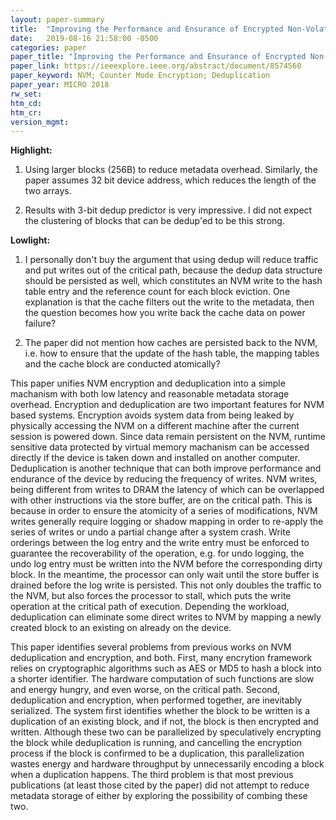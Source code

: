 ```yaml
---
layout: paper-summary
title:  "Improving the Performance and Ensurance of Encrypted Non-Volatile Main Memory through Deduplicated Writes"
date:   2019-08-16 21:58:00 -0500
categories: paper
paper_title: "Improving the Performance and Ensurance of Encrypted Non-Volatile Main Memory through Deduplicated Writes"
paper_link: https://ieeexplore.ieee.org/abstract/document/8574560
paper_keyword: NVM; Counter Mode Encryption; Deduplication
paper_year: MICRO 2018
rw_set: 
htm_cd: 
htm_cr: 
version_mgmt: 
---
```


**Highlight:**

1. Using larger blocks (256B) to reduce metadata overhead. Similarly, the paper assumes 32 bit device address, which reduces
   the length of the two arrays.

2. Results with 3-bit dedup predictor is very impressive. I did not expect the clustering of blocks that can be dedup'ed 
   to be this strong.

**Lowlight:**

1. I personally don't buy the argument that using dedup will reduce traffic and put writes out of the critical path,
   because the dedup data structure should be persisted as well, which constitutes an NVM write to the hash table entry 
   and the reference count for each block eviction. One explanation is that the cache filters out the write to the metadata,
   then the question becomes how you write back the cache data on power failure?

2. The paper did not mention how caches are persisted back to the NVM, i.e. how to ensure that the update of the 
   hash table, the mapping tables and the cache block are conducted atomically?

This paper unifies NVM encryption and deduplication into a simple machanism with both low latency and reasonable metadata storage
overhead. Encryption and deduplication are two important features for NVM based systems. Encryption avoids system data from
being leaked by physically accessing the NVM on a different machine after the current session is powered down. Since data
remain persistent on the NVM, runtime sensitive data protected by virtual memory machanism can be accessed directly if 
the device is taken down and installed on another computer. Deduplication is another technique that can both improve 
performance and endurance of the device by reducing the frequency of writes. NVM writes, being different from writes to DRAM
the latency of which can be overlapped with other instructions via the store buffer, are on the critical path. This is 
because in order to ensure the atomicity of a series of modifications, NVM writes generally require logging or shadow mapping
in order to re-apply the series of writes or undo a partial change after a system crash. Write orderings between the log entry
and the write entry must be enforced to guarantee the recoverability of the operation, e.g. for undo logging, the undo log entry
must be written into the NVM before the corresponding dirty block. In the meantime, the processor can only wait until the 
store buffer is drained before the log write is persisted. This not only doubles the traffic to the NVM, but also forces 
the processor to stall, which puts the write operation at the critical path of execution. Depending the workload, deduplication 
can eliminate some direct writes to NVM by mapping a newly created block to an existing on already on the device.

This paper identifies several problems from previous works on NVM deduplication and encryption, and both. First, many
encrytion framework relies on cryptographic algorithms such as AES or MD5 to hash a block into a shorter identifier. The 
hardware computation of such functions are slow and energy hungry, and even worse, on the critical path. Second, deduplication
and encryption, when performed together, are inevitably serialized. The system first identifies whether the block to be written
is a duplication of an existing block, and if not, the block is then encrypted and written. Although these two can be parallelized
by speculatively encrypting the block while deduplication is running, and cancelling the encryption process if the block
is confirmed to be a duplication, this parallelization wastes energy and hardware throughput by unnecessarily encoding 
a block when a duplication happens. The third problem is that most previous publications (at least those cited by the paper)
did not attempt to reduce metadata storage of either by exploring the possibility of combing these two.
